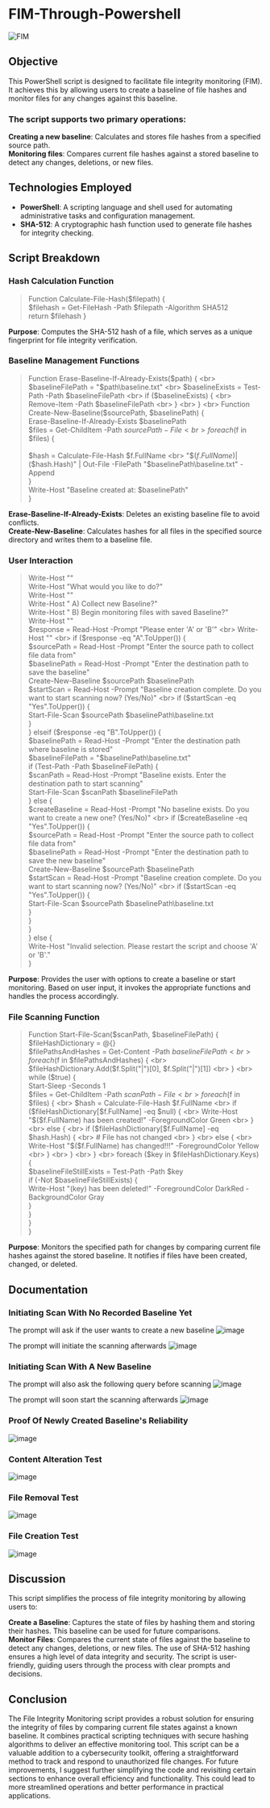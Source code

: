 # FIM-Through-Powershell

![FIM](https://github.com/user-attachments/assets/a56087cc-a55f-462b-a340-1b5ae92175be)

## Objective
This PowerShell script is designed to facilitate file integrity monitoring (FIM). It achieves this by allowing users to create a baseline of file hashes and monitor files for any changes against this baseline. 
### The script supports two primary operations:
<b>Creating a new baseline</b>: Calculates and stores file hashes from a specified source path.<br>
<b>Monitoring files</b>: Compares current file hashes against a stored baseline to detect any changes, deletions, or new files.

## Technologies Employed

- <b>PowerShell</b>: A scripting language and shell used for automating administrative tasks and configuration management.
- <b>SHA-512</b>: A cryptographic hash function used to generate file hashes for integrity checking.

## Script Breakdown
### Hash Calculation Function

> Function Calculate-File-Hash($filepath) { <br>
    $filehash = Get-FileHash -Path $filepath -Algorithm SHA512 <br>
    return $filehash
}

<b>Purpose</b>: Computes the SHA-512 hash of a file, which serves as a unique fingerprint for file integrity verification.

### Baseline Management Functions

> Function Erase-Baseline-If-Already-Exists($path) { <br>
    $baselineFilePath = "$path\baseline.txt" <br>
    $baselineExists = Test-Path -Path $baselineFilePath <br>
    if ($baselineExists) { <br>
        Remove-Item -Path $baselineFilePath <br>
    } <br> 
} <br>
Function Create-New-Baseline($sourcePath, $baselinePath) { <br> 
    Erase-Baseline-If-Already-Exists $baselinePath <br> 
    $files = Get-ChildItem -Path $sourcePath -File <br> 
    foreach ($f in $files) { <br>  
        $hash = Calculate-File-Hash $f.FullName <br> 
        "$($f.FullName)|$($hash.Hash)" | Out-File -FilePath "$baselinePath\baseline.txt" -Append <br> 
    } <br> 
    Write-Host "Baseline created at: $baselinePath" <br>
}

<b>Erase-Baseline-If-Already-Exists</b>: Deletes an existing baseline file to avoid conflicts.<br>
<b>Create-New-Baseline</b>: Calculates hashes for all files in the specified source directory and writes them to a baseline file.

### User Interaction

> Write-Host "" <br>
Write-Host "What would you like to do?" <br>
Write-Host "" <br>
Write-Host "    A) Collect new Baseline?" <br>
Write-Host "    B) Begin monitoring files with saved Baseline?" <br>
Write-Host "" <br>
$response = Read-Host -Prompt "Please enter 'A' or 'B'" <br>
Write-Host "" <br>
if ($response -eq "A".ToUpper()) { <br>
    $sourcePath = Read-Host -Prompt "Enter the source path to collect file data from" <br>
    $baselinePath = Read-Host -Prompt "Enter the destination path to save the baseline" <br>
    Create-New-Baseline $sourcePath $baselinePath <br>
    $startScan = Read-Host -Prompt "Baseline creation complete. Do you want to start scanning now? (Yes/No)" <br>
    if ($startScan -eq "Yes".ToUpper()) { <br>
        Start-File-Scan $sourcePath $baselinePath\baseline.txt <br>
    } <br>
} elseif ($response -eq "B".ToUpper()) { <br>
    $baselinePath = Read-Host -Prompt "Enter the destination path where baseline is stored" <br>
    $baselineFilePath = "$baselinePath\baseline.txt" <br>
    if (Test-Path -Path $baselineFilePath) { <br>
        $scanPath = Read-Host -Prompt "Baseline exists. Enter the destination path to start scanning" <br>
        Start-File-Scan $scanPath $baselineFilePath <br>
    } else { <br>
        $createBaseline = Read-Host -Prompt "No baseline exists. Do you want to create a new one? (Yes/No)" <br>
        if ($createBaseline -eq "Yes".ToUpper()) { <br>
            $sourcePath = Read-Host -Prompt "Enter the source path to collect file data from" <br>
            $baselinePath = Read-Host -Prompt "Enter the destination path to save the new baseline" <br>
            Create-New-Baseline $sourcePath $baselinePath <br>
            $startScan = Read-Host -Prompt "Baseline creation complete. Do you want to start scanning now? (Yes/No)" <br>
            if ($startScan -eq "Yes".ToUpper()) { <br>
                Start-File-Scan $sourcePath $baselinePath\baseline.txt <br>
            }<br>
        }<br>
    }<br>
} else {<br>
    Write-Host "Invalid selection. Please restart the script and choose 'A' or 'B'." <br>
}

<b>Purpose</b>: Provides the user with options to create a baseline or start monitoring. Based on user input, it invokes the appropriate functions and handles the process accordingly.

### File Scanning Function

> Function Start-File-Scan($scanPath, $baselineFilePath) { <br>
    $fileHashDictionary = @{} <br>
    $filePathsAndHashes = Get-Content -Path $baselineFilePath <br>
    foreach ($f in $filePathsAndHashes) { <br> 
        $fileHashDictionary.Add($f.Split("|")[0], $f.Split("|")[1]) <br> 
    } <br>
    while ($true) { <br> 
        Start-Sleep -Seconds 1 <br> 
        $files = Get-ChildItem -Path $scanPath -File <br>
        foreach ($f in $files) { <br> 
            $hash = Calculate-File-Hash $f.FullName <br>
            if ($fileHashDictionary[$f.FullName] -eq $null) { <br> 
                Write-Host "$($f.FullName) has been created!" -ForegroundColor Green <br> 
            } <br>
            else { <br>
                if ($fileHashDictionary[$f.FullName] -eq $hash.Hash) { <br>
                    # File has not changed <br>
                } <br>
                else { <br> 
                    Write-Host "$($f.FullName) has changed!!!" -ForegroundColor Yellow <br>
                } <br>
            } <br>
        } <br>
        foreach ($key in $fileHashDictionary.Keys) { <br>
            $baselineFileStillExists = Test-Path -Path $key <br>
            if (-Not $baselineFileStillExists) { <br>
                Write-Host "$($key) has been deleted!" -ForegroundColor DarkRed -BackgroundColor Gray <br>
            } <br>
        }<br>
    }<br>
}

<b>Purpose</b>: Monitors the specified path for changes by comparing current file hashes against the stored baseline. It notifies if files have been created, changed, or deleted.

## Documentation
### Initiating Scan With No Recorded Baseline Yet
The prompt will ask if the user wants to create a new baseline
![image](https://github.com/user-attachments/assets/a0e67ec3-229d-4aaa-8b8f-dc0ec4fbd099)

The prompt will initiate the scanning afterwards
![image](https://github.com/user-attachments/assets/9cd9e41f-33b2-4857-af24-ec67d35f4319)

### Initiating Scan With A New Baseline
The prompt will also ask the following query before scanning
![image](https://github.com/user-attachments/assets/efc296ab-edb8-4681-b2c8-0a893f0ff0bf)

The prompt will soon start the scanning afterwards
![image](https://github.com/user-attachments/assets/731526a0-995b-460c-a4ee-43cf7c636ed1)

### Proof Of Newly Created Baseline's Reliability
![image](https://github.com/user-attachments/assets/3d2d0e85-bc84-41b6-8a29-4163284bea30)

### Content Alteration Test
![image](https://github.com/user-attachments/assets/2a293724-d10f-4e2e-b2ed-208dd2da9fe5)

### File Removal Test
![image](https://github.com/user-attachments/assets/5c059b5f-29c0-4914-9cd4-cc24feb71574)

### File Creation Test
![image](https://github.com/user-attachments/assets/7490c83e-f02e-4c70-afaf-8334c686468a)

## Discussion
This script simplifies the process of file integrity monitoring by allowing users to:

<b>Create a Baseline</b>: Captures the state of files by hashing them and storing their hashes. This baseline can be used for future comparisons.<br>
<b>Monitor Files</b>: Compares the current state of files against the baseline to detect any changes, deletions, or new files.
The use of SHA-512 hashing ensures a high level of data integrity and security. The script is user-friendly, guiding users through the process with clear prompts and decisions.

## Conclusion
The File Integrity Monitoring script provides a robust solution for ensuring the integrity of files by comparing current file states against a known baseline. It combines practical scripting techniques with secure hashing algorithms to deliver an effective monitoring tool. This script can be a valuable addition to a cybersecurity toolkit, offering a straightforward method to track and respond to unauthorized file changes. For future improvements, I suggest further simplifying the code and revisiting certain sections to enhance overall efficiency and functionality. This could lead to more streamlined operations and better performance in practical applications.

